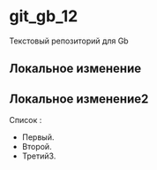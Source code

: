 # git_gb_12
Текстовый репозиторий для Gb

## Локальное изменение
## Локальное изменение2

Список :
* Первый.
* Второй.
* Третий3.

